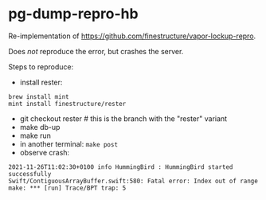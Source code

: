 # pg-dump-repro-hb

Re-implementation of https://github.com/finestructure/vapor-lockup-repro.

Does _not_ reproduce the error, but crashes the server.

Steps to reproduce:

- install rester:
```
brew install mint
mint install finestructure/rester
```
- git checkout rester  # this is the branch with the "rester" variant
- make db-up
- make run
- in another terminal: `make post`
- observe crash:
```
2021-11-26T11:02:30+0100 info HummingBird : HummingBird started successfully
Swift/ContiguousArrayBuffer.swift:580: Fatal error: Index out of range
make: *** [run] Trace/BPT trap: 5
```
